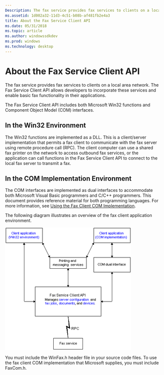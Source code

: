 ```yaml
---
Description: The fax service provides fax services to clients on a local area network. The Fax Service Client API allows developers to incorporate these services and enable basic fax functionality in their applications.
ms.assetid: 1d002a32-11d3-4c51-b08b-af481fb2e4a3
title: About the Fax Service Client API
ms.date: 05/31/2018
ms.topic: article
ms.author: windowssdkdev
ms.prod: windows
ms.technology: desktop
---
```


# About the Fax Service Client API

The fax service provides fax services to clients on a local area network. The Fax Service Client API allows developers to incorporate these services and enable basic fax functionality in their applications.

The Fax Service Client API includes both Microsoft Win32 functions and Component Object Model (COM) interfaces.

## In the Win32 Environment

The Win32 functions are implemented as a DLL. This is a client/server implementation that permits a fax client to communicate with the fax server using remote procedure call (RPC). The client computer can use a shared fax printer on the network to access outbound fax services, or the application can call functions in the Fax Service Client API to connect to the local fax server to transmit a fax.

## In the COM Implementation Environment

The COM interfaces are implemented as dual interfaces to accommodate both Microsoft Visual Basic programmers and C/C++ programmers. This document provides reference material for both programming languages. For more information, see [Using the Fax Client COM Implementation](-mfax-using-the-fax-client-com-implementation.md).

The following diagram illustrates an overview of the fax client application environment.

![fax client application environment](images/client2.png)

You must include the WinFax.h header file in your source code files. To use the fax client COM implementation that Microsoft supplies, you must include FaxCom.h.

 

 



